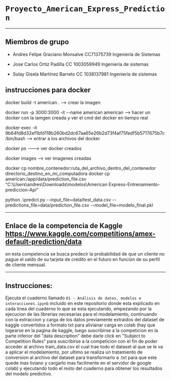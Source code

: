 # `Proyecto_American_Express_Prediction`

---------
## Miembros de grupo

  - Andres Felipe Graciano Monsalve CC71375739 Ingeniería de Sistemas 

  - Jose Carlos Ortiz Padilla CC 1003059949 Ingeniería de sistemas 

  - Sulay Gisela Martínez Barreto CC 1038137981 Ingeniería de sistemas
## instrucciones para docker
docker build -t american . --> crear la imagen

docker run -p 3000:3000 -it --name american american --> hacer un docker con la iamgen creada y ver el cmd del docker en tiempo real

docker exec -it 9b64fd8d32ef1bfd118b260bd2dc67aa65e26b2d73f4af75fedf5b5717675b7c /bin/bash --> entrar a los archivos del docker

docker ps ---> ver docker creados

docker images --> ver imagenes creadas

docker cp nombre_contenedor:ruta_del_archivo_dentro_del_contenedor directorio_destino_en_mi_computadora docker cp american:/app/data/prediction_file.csv "C:\Users\andres\Downloads\modelos\American Express-Entrenamiento-prediccion-Api"

python .\predict.py --input_file=data/test_data.csv --predictions_file=data/prediction_file.csv --model_file=modelo_final.pkl

---------
## Enlace de la competencia de Kaggle https://www.kaggle.com/competitions/amex-default-prediction/data
en esta competencia se busca predecir la probabilidad de que un cliente no pague el saldo de su tarjeta de crédito en el futuro en función de su perfil de cliente mensual.

---------
## Instrucciones:
Ejecuta el cuaderno llamado `01 - Análisis de datos, modelos e interacciones.ipynb` incluido en este repositorio donde esta explicado en cada linea del cuaderno lo que se esta ejecutando, empezando por la ejecucion de las librerias necesarias para el modelamiento, continuando con la extraccion y carga de los datos previamente extraidos del dataset de kaggle convertidos a formato txt para alivianar carga en colab (hay que logearse en la pagina de kaggle, luego suscribirse a la competicion en la parte inferior del "data description" debe darle click en "Subject to Competition Rules" para suscribirse a la competicion con el fin de poder acceder al archivo train_data.csv el cual trae todo el dataset al que se le va a aplicar el modelamiento, por ultimo se realiza un tratamiento de conversion al archivo del dataset para transformarlo a .txt para que este quede mas liviano y cargarlo mas facilmente en el servidor de google colab) y ejecutando todo el resto del cuaderno para obtener los resultados del modelo predictivo.
